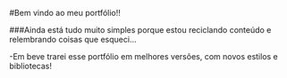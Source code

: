 #Bem vindo ao meu portfólio!!

###Ainda está tudo muito simples porque estou reciclando conteúdo e relembrando coisas que esqueci... 

-Em beve trarei esse portfólio em melhores versões, com novos estilos e bibliotecas!

